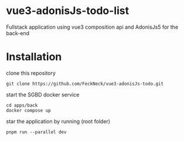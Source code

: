 # vue3-adonisJs-todo-list
Fullstack application using vue3 composition api and AdonisJs5 for the back-end

# Installation
clone this repository
```
git clone https://github.com/FeckNeck/vue3-adonisJs-todo.git
```
start the SGBD docker service
```
cd apps/back
docker compose up
```
star the application by running (root folder)
```
pnpm run --parallel dev
```

